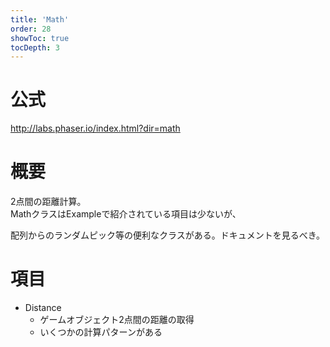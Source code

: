 ```yaml
---
title: 'Math'
order: 28
showToc: true
tocDepth: 3
---
```


# 公式

http://labs.phaser.io/index.html?dir=math

# 概要
2点間の距離計算。  
<Info>
MathクラスはExampleで紹介されている項目は少ないが、

配列からのランダムピック等の便利なクラスがある。ドキュメントを見るべき。  
</Info>

# 項目

- Distance
  - ゲームオブジェクト2点間の距離の取得
  - いくつかの計算パターンがある
